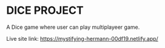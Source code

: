 # DICE PROJECT

A Dice game where user can play multiplayeer game.

Live site link: https://mystifying-hermann-00df19.netlify.app/
